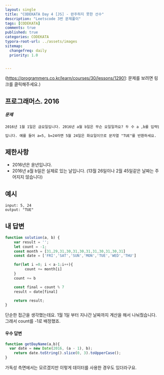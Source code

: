 ```yaml
---
layout: single
title: "CODEKATA Day 4 [JS] - 완주하지 못한 선수"
description: "Leetscode 3번 문제풀이"
tags: [CODEKATA]
comments: true
published: true
categories: CODEKATA
typora-root-url: ../assets/images
sitemap:
  changefreq: daily
  priority: 1.0


---
```




(https://programmers.co.kr/learn/courses/30/lessons/12901: 문제를 보려면 링크를 클릭해주세요.)

## 프로그래머스. 2016

##### 문제

```markdown
2016년 1월 1일은 금요일입니다. 2016년 a월 b일은 무슨 요일일까요? 두 수 a ,b를 입력받아 2016년 a월 b일이 무슨 요일인지 리턴하는 함수, solution을 완성하세요. 요일의 이름은 일요일부터 토요일까지 각각 SUN,MON,TUE,WED,THU,FRI,SAT

입니다. 예를 들어 a=5, b=24라면 5월 24일은 화요일이므로 문자열 "TUE"를 반환하세요.

```



## 제한사항

- 2016년은 윤년입니다.
- 2016년 a월 b일은 실제로 있는 날입니다. (13월 26일이나 2월 45일같은 날짜는 주어지지 않습니다)



## 예시

```
input: 5, 24
output: "TUE"
```



## 내 답변

```js
function solution(a, b) {
    var result = '';
    let count = -1;
    const month = [31,29,31,30,31,30,31,31,30,31,30,31]
    const date = ['FRI','SAT','SUN','MON','TUE','WED','THU'] 

    for(let i =0; i < a-1;i++){
         count += month[i]
    }   
    count += b

    const final = count % 7 
    result = date[final]

    return result;
}
```

단순한 접근을 생각했는데요. 1월 1일 부터 지나간 날짜까지 계산을 해서 나눠줬습니다. 그래서 count를 -1로 배정했죠.

#### 우수 답변

```js
function getDayName(a,b){
  var date = new Date(2016, (a - 1), b);
    return date.toString().slice(0, 3).toUpperCase();
}
```

가독성 측면에서는 모르겠지만 이렇게 데이터를 사용한 경우도 있더라구요.